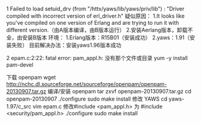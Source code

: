 
1  Failed to load setuid_drv (from "/httx/yaws/lib/yaws/priv/lib") : "Driver compiled with incorrect version of erl_driver.h"  疑似原因：
  1.It looks like you've compiled on one version of Erlang and are trying
  to run it with different version.（由A版本编译，由B版本运行）
  2.安装Aerlang版本，卸载不全，由安装B版本
  环境：
  1.Erlang版本：R15B01（安装成功）
  2.yaws：1.91（安装失败）
  目前解决办法：安装yaws1.96版本成功

2  epam.c:2:22: fatal error: pam_appl.h: 没有那个文件或目录  yum -y install pam-devel
  
  下载 openpam
  wget <http://nchc.dl.sourceforge.net/sourceforge/openpam/openpam-20130907.tar.gz>
  编译/安装 openpam
  tar zxvf openpam-20130907.tar.gz
  cd openpam-20130907
  ./configure
  sudo make install
  修改 YAWS
  cd yaws-1.97/c_src
  vim epam.c
  修改#include <pam_appl.h> 为 #include <security/pam_appl.h>
  ./configure
  sudo make install
